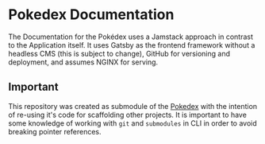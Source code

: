 # Pokedex Documentation

The Documentation for the Pokédex uses a Jamstack approach in contrast to the Application itself. It uses Gatsby as the frontend framework without a headless CMS (this is subject to change), GitHub for versioning and deployment, and assumes NGINX for serving.

## Important

This repository was created as submodule of the [Pokedex](https://github.com/Kanto-Pharmaceuticals/pokedex) with the intention of re-using it's code for scaffolding other projects. It is important to have some knowledge of working with `git` and `submodules` in CLI in order to avoid breaking pointer references.
